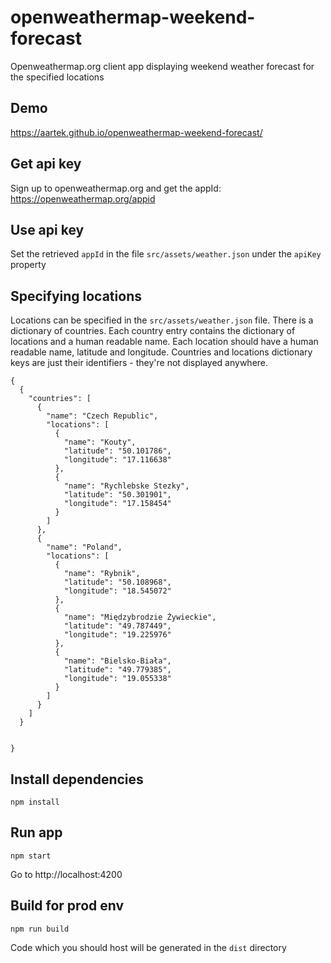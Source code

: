 # openweathermap-weekend-forecast
Openweathermap.org client app displaying weekend weather forecast for the specified locations

## Demo
https://aartek.github.io/openweathermap-weekend-forecast/

## Get api key
Sign up to openweathermap.org and get the appId: https://openweathermap.org/appid

## Use api key
Set the retrieved `appId` in the file `src/assets/weather.json` under the `apiKey` property

## Specifying locations
Locations can be specified in the `src/assets/weather.json` file. There is a dictionary of countries. Each country entry contains the dictionary of locations and a human readable name. Each location should have a human readable name, latitude and longitude. Countries and locations dictionary keys are just their identifiers - they're not displayed anywhere. 

```
{
  {
    "countries": [
      {
        "name": "Czech Republic",
        "locations": [
          {
            "name": "Kouty",
            "latitude": "50.101786",
            "longitude": "17.116638"
          },
          {
            "name": "Rychlebske Stezky",
            "latitude": "50.301901",
            "longitude": "17.158454"
          }
        ]
      },
      {
        "name": "Poland",
        "locations": [
          {
            "name": "Rybnik",
            "latitude": "50.108968",
            "longitude": "18.545072"
          },
          {
            "name": "Międzybrodzie Żywieckie",
            "latitude": "49.787449",
            "longitude": "19.225976"
          },
          {
            "name": "Bielsko-Biała",
            "latitude": "49.779385",
            "longitude": "19.055338"
          }
        ]
      }
    ]
  }
  

}

```

## Install dependencies
```
npm install
```

## Run app
```
npm start
```

Go to http://localhost:4200

## Build for prod env
```
npm run build
``` 

Code which you should host will be generated in the `dist` directory
